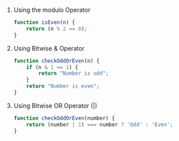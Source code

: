 1. Using the modulo Operator
    ```js
    function isEven(n) {
        return (n % 2 == 0);
    }
    ```
2. Using Bitwise & Operator
    ```js
    function checkOddOrEven(n) {
        if (n & 1 == 1) {
            return "Number is odd";
        }
        return "Number is even";
    }
    ```
3. Using Bitwise OR Operator (|)
    ```js
    function checkOddOrEven(number) {
        return (number | 1) === number ? 'Odd' : 'Even';
    }
    ```